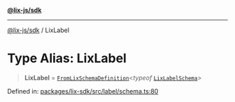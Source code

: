 [**@lix-js/sdk**](../README.md)

***

[@lix-js/sdk](../README.md) / LixLabel

# Type Alias: LixLabel

> **LixLabel** = [`FromLixSchemaDefinition`](FromLixSchemaDefinition.md)\<*typeof* [`LixLabelSchema`](../variables/LixLabelSchema.md)\>

Defined in: [packages/lix-sdk/src/label/schema.ts:80](https://github.com/opral/monorepo/blob/3bcc1f95be292671fbdc30a84e807512030f233b/packages/lix-sdk/src/label/schema.ts#L80)
